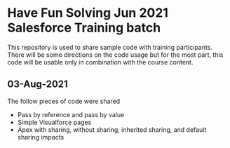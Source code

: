 # Have Fun Solving Jun 2021 Salesforce Training batch

This repository is used to share sample code with training participants. There will be some directions on the code usage but for the most part, this code will be usable only in combination with the course content. 

## 03-Aug-2021
The follow pieces of code were shared
- Pass by reference and pass by value
- Simple Visualforce pages
- Apex with sharing, without sharing, inherited sharing, and default sharing impacts
